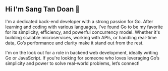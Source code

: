 ## Hi I'm Sang Tan Doan 👋

<!--
**sangtandoan/sangtandoan** is a ✨ _special_ ✨ repository because its `README.md` (this file) appears on your GitHub profile.

Here are some ideas to get you started:

- 🔭 I’m currently working on ...
- 🌱 I’m currently learning ...
- 👯 I’m looking to collaborate on ...
- 🤔 I’m looking for help with ...
- 💬 Ask me about ...
- 📫 How to reach me: ...
- 😄 Pronouns: ...
- ⚡ Fun fact: ...
-->
I'm a dedicated back-end developer with a strong passion for Go. After learning and coding with various languages, I've found Go to be my favorite for its simplicity, efficiency, and powerful concurrency model. Whether it's building scalable microservices, working with APIs, or handling real-time data, Go’s performance and clarity make it stand out from the rest.

I'm on the look out for a role in backend web development, ideally writing Go or JavaScript. If you're looking for someone who loves leveraging Go’s simplicity and power to solve real-world problems, let’s connect!

